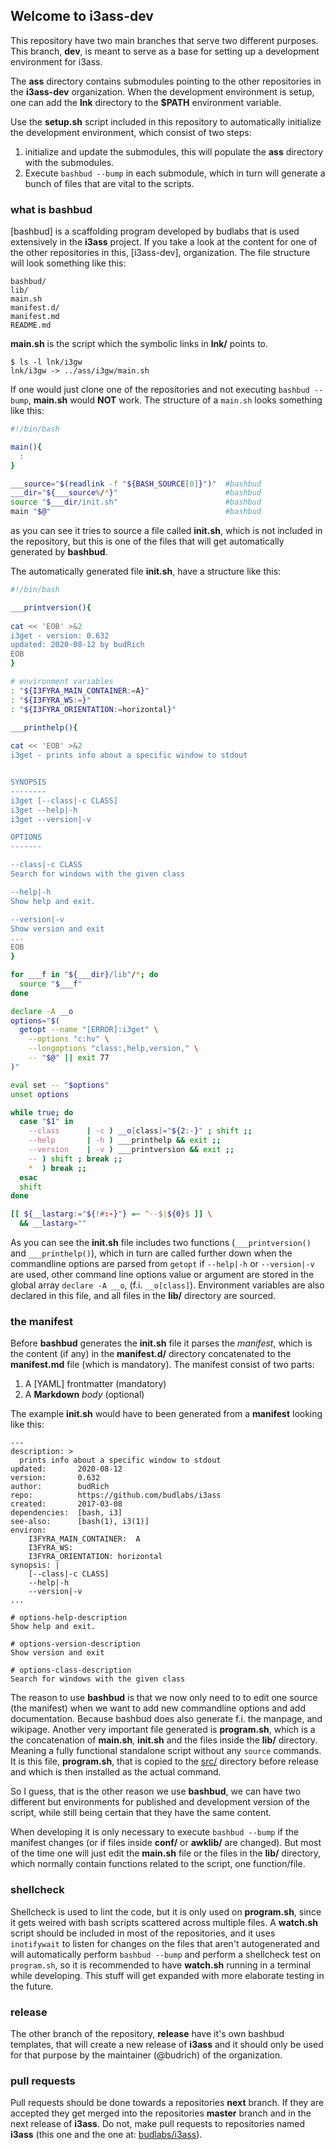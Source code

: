 ## Welcome to i3ass-dev

This repository have two main branches that serve two different purposes.  
This branch, **dev**, 
is meant to serve as a base for setting up a development environment for i3ass. 

The **ass** directory contains submodules pointing to the other repositories in the **i3ass-dev** organization. 
When the development environment is setup, 
one can add the **lnk** directory to the **$PATH** environment variable.  

Use the **setup.sh** script included in this repository to automatically initialize the development environment,
which consist of two steps:  

1. initialize and update the submodules, this will populate the **ass** directory with the submodules.
2. Execute `bashbud --bump` in each submodule, which in turn will generate a bunch of files that are vital to the scripts.

### what is bashbud

[bashbud] is a scaffolding program developed by budlabs that is used extensively in the **i3ass** project.
If you take a look at the content for one of the other repositories in this,
[i3ass-dev], organization.
The file structure will look something like this:  

```
bashbud/
lib/
main.sh
manifest.d/
manifest.md
README.md
```

**main.sh** is the script which the symbolic links in **lnk/** points to. 

``` shell
$ ls -l lnk/i3gw
lnk/i3gw -> ../ass/i3gw/main.sh
```

If one would just clone one of the repositories and not executing `bashbud --bump`,
**main.sh** would **NOT** work. The structure of a `main.sh` looks something like this:  

``` bash
#!/bin/bash

main(){
  :
}

___source="$(readlink -f "${BASH_SOURCE[0]}")"  #bashbud
___dir="${___source%/*}"                        #bashbud
source "$___dir/init.sh"                        #bashbud
main "$@"                                       #bashbud
```

as you can see it tries to source a file called **init.sh**, which is not included in the repository, but this is one of the files that will get automatically generated by **bashbud**.

The automatically generated file **init.sh**, have a structure like this:  
``` bash
#!/bin/bash

___printversion(){
  
cat << 'EOB' >&2
i3get - version: 0.632
updated: 2020-08-12 by budRich
EOB
}

# environment variables
: "${I3FYRA_MAIN_CONTAINER:=A}"
: "${I3FYRA_WS:=}"
: "${I3FYRA_ORIENTATION:=horizontal}"

___printhelp(){
  
cat << 'EOB' >&2
i3get - prints info about a specific window to stdout


SYNOPSIS
--------
i3get [--class|-c CLASS]     
i3get --help|-h
i3get --version|-v

OPTIONS
-------

--class|-c CLASS  
Search for windows with the given class

--help|-h  
Show help and exit.

--version|-v  
Show version and exit
...
EOB
}

for ___f in "${___dir}/lib"/*; do
  source "$___f"
done

declare -A __o
options="$(
  getopt --name "[ERROR]:i3get" \
    --options "c:hv" \
    --longoptions "class:,help,version," \
    -- "$@" || exit 77
)"

eval set -- "$options"
unset options

while true; do
  case "$1" in
    --class      | -c ) __o[class]="${2:-}" ; shift ;;
    --help       | -h ) ___printhelp && exit ;;
    --version    | -v ) ___printversion && exit ;;
    -- ) shift ; break ;;
    *  ) break ;;
  esac
  shift
done

[[ ${__lastarg:="${!#:-}"} =~ ^--$|${0}$ ]] \
  && __lastarg="" 
```

As you can see the **init.sh** file includes two functions (`___printversion()` and `___printhelp()`), which in turn are called further down when the commandline options are parsed from `getopt` if `--help|-h` or `--version|-v` are used, other command line options value or argument are stored in the global array `declare -A __o`, (f.i. `__o[class]`). Environment variables are also declared in this file, and all files in the **lib/** directory are sourced.  

### the manifest

Before **bashbud** generates the **init.sh** file it parses the *manifest*, which is the content (if any) in the **manifest.d/** directory concatenated to the **manifest.md** file (which is mandatory). The manifest consist of two parts:  

1. A [YAML] frontmatter (mandatory)
2. A **Markdown** *body* (optional)

The example **init.sh** would have to been generated from a **manifest** looking like this:  

```
---
description: >
  prints info about a specific window to stdout
updated:       2020-08-12
version:       0.632
author:        budRich
repo:          https://github.com/budlabs/i3ass
created:       2017-03-08
dependencies:  [bash, i3]
see-also:      [bash(1), i3(1)]
environ:
    I3FYRA_MAIN_CONTAINER:  A
    I3FYRA_WS:
    I3FYRA_ORIENTATION: horizontal
synopsis: |
    [--class|-c CLASS]      
    --help|-h
    --version|-v
...

# options-help-description
Show help and exit.

# options-version-description
Show version and exit

# options-class-description
Search for windows with the given class
```

The reason to use **bashbud** is that we now only need to to edit one source (the manifest) when we want to add new commandline options and add documentation. Because bashbud does also generate f.i. the manpage, and wikipage. Another very important file generated is **program.sh**, which is a the concatenation of **main.sh**, **init.sh** and the files inside the **lib/** directory. Meaning a fully functional standalone script without any `source` commands. It is this file, **program.sh**, that is copied to the [src/](https://github.com/budlabs/i3ass/src) directory before release and which is then installed as the actual command.  

So I guess, that is the other reason we use **bashbud**, we can have two different but environments for published and development version of the script, while still being certain that they have the same content.

When developing it is only necessary to execute `bashbud --bump` if the manifest changes (or if files inside **conf/** or **awklib/** are changed). But most of the time one will just edit the **main.sh** file or the files in the **lib/** directory, which normally contain functions related to the script, one function/file.  

### shellcheck

Shellcheck is used to lint the code, but it is only used on **program.sh**, since it gets weired with bash scripts scattered across multiple files. A **watch.sh** script should be included in most of the repositories, and it uses `inotifywait` to listen for changes on the files that aren't autogenerated and will automatically perform `bashbud --bump` and perform a shellcheck test on `program.sh`, so it is recommended to have **watch.sh** running in a terminal while developing. This stuff will get expanded with more elaborate testing in the future.  

### release

The other branch of the repository, **release** have it's own bashbud templates, that will create a new release of **i3ass** and it should only be used for that purpose by the maintainer (@budrich) of the organization.  

### pull requests

Pull requests should be done towards a repositories **next** branch. If they are accepted they get merged into the repositories **master** branch and in the next release of **i3ass**. Do not, make pull requests to repositories named **i3ass** (this one and the one at: [budlabs/i3ass](https://github.com/budlabs/i3ass)).

